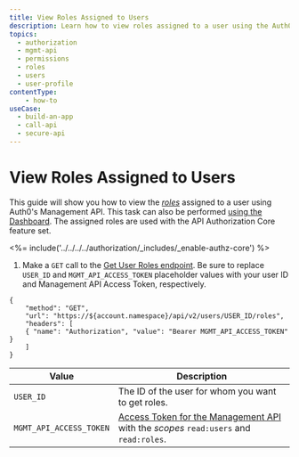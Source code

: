 ```yaml
---
title: View Roles Assigned to Users
description: Learn how to view roles assigned to a user using the Auth0 Management API. For use with Auth0's API Authorization Core feature set.
topics:
  - authorization
  - mgmt-api
  - permissions
  - roles
  - users
  - user-profile
contentType: 
    - how-to
useCase:
  - build-an-app
  - call-api
  - secure-api
---
```

# View Roles Assigned to Users

This guide will show you how to view the <dfn data-key="role">[roles](/authorization/concepts/rbac)</dfn> assigned to a user using Auth0's Management API. This task can also be performed [using the Dashboard](/dashboard/guides/users/view-user-roles). The assigned roles are used with the API Authorization Core feature set.

<%= include('../../../../authorization/_includes/_enable-authz-core') %>

1. Make a `GET` call to the [Get User Roles endpoint](/api/management/v2#!/Users/get_user_roles). Be sure to replace `USER_ID` and `MGMT_API_ACCESS_TOKEN` placeholder values with your user ID and Management API Access Token, respectively.

```har
{
	"method": "GET",
	"url": "https://${account.namespace}/api/v2/users/USER_ID/roles",
	"headers": [
   	{ "name": "Authorization", "value": "Bearer MGMT_API_ACCESS_TOKEN" }
	]
}
```

| **Value** | **Description** |
| - | - |
| `USER_ID` | Τhe ID of the user for whom you want to get roles. |
| `MGMT_API_ACCESS_TOKEN` | [Access Token for the Management API](/api/management/v2/tokens) with the <dfn data-key="scope">scopes</dfn> `read:users` and `read:roles`. |